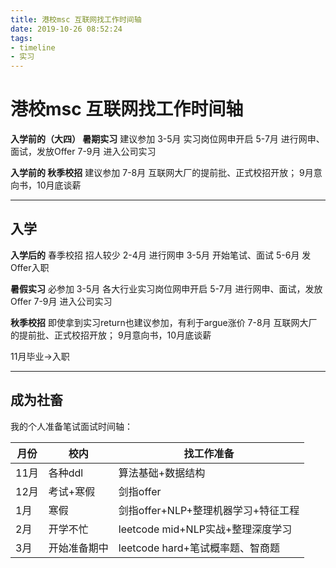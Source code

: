 ```yaml
---
title: 港校msc 互联网找工作时间轴
date: 2019-10-26 08:52:24
tags: 
- timeline
- 实习
---
```


# 港校msc 互联网找工作时间轴

**入学前的（大四） 暑期实习** 建议参加
3-5月 实习岗位网申开启
5-7月 进行网申、面试，发放Offer
7-9月 进入公司实习

**入学前的 秋季校招** 建议参加
7-8月 互联网大厂的提前批、正式校招开放；
9月意向书，10月底谈薪

---
入学
---

**入学后的** 春季校招 招人较少
2-4月 进行网申
3-5月 开始笔试、面试
5-6月 发Offer入职

**暑假实习** 必参加
3-5月 各大行业实习岗位网申开启
5-7月 进行网申、面试，发放Offer
7-9月 进入公司实习


**秋季校招** 即使拿到实习return也建议参加，有利于argue涨价
7-8月 互联网大厂的提前批、正式校招开放；
9月意向书，10月底谈薪


11月毕业->入职


---
成为社畜
---


我的个人准备笔试面试时间轴：
<!-- Table -->
| 月份| 校内|找工作准备|
|--|--|--|
| 11月| 各种ddl | 算法基础+数据结构
|12月|考试+寒假|剑指offer
|1月|寒假| 剑指offer+NLP+整理机器学习+特征工程
|2月|开学不忙|leetcode mid+NLP实战+整理深度学习
|3月|开始准备期中| leetcode hard+笔试概率题、智商题

